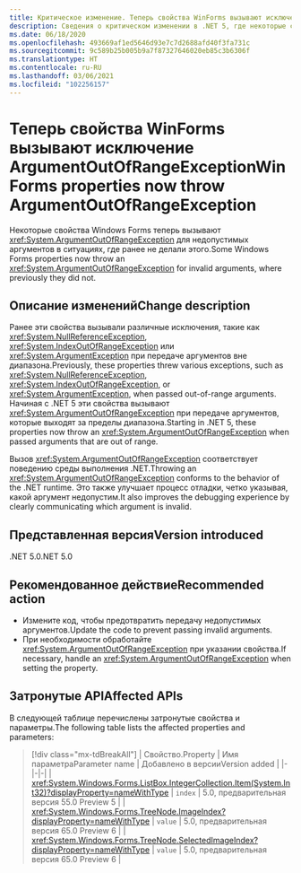 ```yaml
---
title: Критическое изменение. Теперь свойства WinForms вызывают исключение ArgumentOutOfRangeException
description: Сведения о критическом изменении в .NET 5, где некоторые свойства Windows Forms теперь вызывают исключение ArgumentOutOfRangeException для недопустимых аргументов.
ms.date: 06/18/2020
ms.openlocfilehash: 493669af1ed5646d93e7c7d2688afd40f3fa731c
ms.sourcegitcommit: 9c589b25b005b9a7f87327646020eb85c3b6306f
ms.translationtype: HT
ms.contentlocale: ru-RU
ms.lasthandoff: 03/06/2021
ms.locfileid: "102256157"
---
```

# <a name="winforms-properties-now-throw-argumentoutofrangeexception"></a><span data-ttu-id="0942b-103">Теперь свойства WinForms вызывают исключение ArgumentOutOfRangeException</span><span class="sxs-lookup"><span data-stu-id="0942b-103">WinForms properties now throw ArgumentOutOfRangeException</span></span>

<span data-ttu-id="0942b-104">Некоторые свойства Windows Forms теперь вызывают <xref:System.ArgumentOutOfRangeException> для недопустимых аргументов в ситуациях, где ранее не делали этого.</span><span class="sxs-lookup"><span data-stu-id="0942b-104">Some Windows Forms properties now throw an <xref:System.ArgumentOutOfRangeException> for invalid arguments, where previously they did not.</span></span>

## <a name="change-description"></a><span data-ttu-id="0942b-105">Описание изменений</span><span class="sxs-lookup"><span data-stu-id="0942b-105">Change description</span></span>

<span data-ttu-id="0942b-106">Ранее эти свойства вызывали различные исключения, такие как <xref:System.NullReferenceException>, <xref:System.IndexOutOfRangeException> или <xref:System.ArgumentException> при передаче аргументов вне диапазона.</span><span class="sxs-lookup"><span data-stu-id="0942b-106">Previously, these properties threw various exceptions, such as <xref:System.NullReferenceException>, <xref:System.IndexOutOfRangeException>, or <xref:System.ArgumentException>, when passed out-of-range arguments.</span></span> <span data-ttu-id="0942b-107">Начиная с .NET 5 эти свойства вызывают <xref:System.ArgumentOutOfRangeException> при передаче аргументов, которые выходят за пределы диапазона.</span><span class="sxs-lookup"><span data-stu-id="0942b-107">Starting in .NET 5, these properties now throw an <xref:System.ArgumentOutOfRangeException> when passed arguments that are out of range.</span></span>

<span data-ttu-id="0942b-108">Вызов <xref:System.ArgumentOutOfRangeException> соответствует поведению среды выполнения .NET.</span><span class="sxs-lookup"><span data-stu-id="0942b-108">Throwing an <xref:System.ArgumentOutOfRangeException> conforms to the behavior of the .NET runtime.</span></span> <span data-ttu-id="0942b-109">Это также улучшает процесс отладки, четко указывая, какой аргумент недопустим.</span><span class="sxs-lookup"><span data-stu-id="0942b-109">It also improves the debugging experience by clearly communicating which argument is invalid.</span></span>

## <a name="version-introduced"></a><span data-ttu-id="0942b-110">Представленная версия</span><span class="sxs-lookup"><span data-stu-id="0942b-110">Version introduced</span></span>

<span data-ttu-id="0942b-111">.NET 5.0</span><span class="sxs-lookup"><span data-stu-id="0942b-111">.NET 5.0</span></span>

## <a name="recommended-action"></a><span data-ttu-id="0942b-112">Рекомендованное действие</span><span class="sxs-lookup"><span data-stu-id="0942b-112">Recommended action</span></span>

- <span data-ttu-id="0942b-113">Измените код, чтобы предотвратить передачу недопустимых аргументов.</span><span class="sxs-lookup"><span data-stu-id="0942b-113">Update the code to prevent passing invalid arguments.</span></span>
- <span data-ttu-id="0942b-114">При необходимости обработайте <xref:System.ArgumentOutOfRangeException> при указании свойства.</span><span class="sxs-lookup"><span data-stu-id="0942b-114">If necessary, handle an <xref:System.ArgumentOutOfRangeException> when setting the property.</span></span>

## <a name="affected-apis"></a><span data-ttu-id="0942b-115">Затронутые API</span><span class="sxs-lookup"><span data-stu-id="0942b-115">Affected APIs</span></span>

<span data-ttu-id="0942b-116">В следующей таблице перечислены затронутые свойства и параметры.</span><span class="sxs-lookup"><span data-stu-id="0942b-116">The following table lists the affected properties and parameters:</span></span>

> [!div class="mx-tdBreakAll"]
> | <span data-ttu-id="0942b-117">Свойство.</span><span class="sxs-lookup"><span data-stu-id="0942b-117">Property</span></span> | <span data-ttu-id="0942b-118">Имя параметра</span><span class="sxs-lookup"><span data-stu-id="0942b-118">Parameter name</span></span> | <span data-ttu-id="0942b-119">Добавлено в версии</span><span class="sxs-lookup"><span data-stu-id="0942b-119">Version added</span></span> |
> |-|-|-|
> | <xref:System.Windows.Forms.ListBox.IntegerCollection.Item(System.Int32)?displayProperty=nameWithType> | `index` | <span data-ttu-id="0942b-120">5.0, предварительная версия 5</span><span class="sxs-lookup"><span data-stu-id="0942b-120">5.0 Preview 5</span></span> |
> | <xref:System.Windows.Forms.TreeNode.ImageIndex?displayProperty=nameWithType> | `value` | <span data-ttu-id="0942b-121">5.0, предварительная версия 6</span><span class="sxs-lookup"><span data-stu-id="0942b-121">5.0 Preview 6</span></span> |
> | <xref:System.Windows.Forms.TreeNode.SelectedImageIndex?displayProperty=nameWithType> | `value` | <span data-ttu-id="0942b-122">5.0, предварительная версия 6</span><span class="sxs-lookup"><span data-stu-id="0942b-122">5.0 Preview 6</span></span> |

<!--

### Affected APIs

- `P:System.Windows.Forms.ListBox.IntegerCollection.Item(System.Int32)`
- `P:System.Windows.Forms.TreeNode.ImageIndex`
- `P:System.Windows.Forms.TreeNode.SelectedImageIndex`

### Category

Windows Forms

-->
